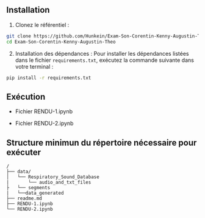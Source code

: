 ## Installation

1. Clonez le référentiel :
 ```bash
 git clone https://github.com/Hunkein/Exam-Son-Corentin-Kenny-Augustin-Theo.git
 cd Exam-Son-Corentin-Kenny-Augustin-Theo
 ```
 

2. Installation des dépendances : Pour installer les dépendances listées dans le fichier `requirements.txt`, exécutez la commande suivante dans votre terminal :

 ```bash
 pip install -r requirements.txt
 ```


## Exécution

* Fichier RENDU-1.ipynb

* Fichier RENDU-2.ipynb

## Structure minimun du répertoire nécessaire pour exécuter

```
/
├── data/
│   └── Respiratory_Sound_Database
|       └── audio_and_txt_files
├   └── segments
|   └──data_generated
├── readme.md
├── RENDU-1.ipynb
└── RENDU-2.ipynb
